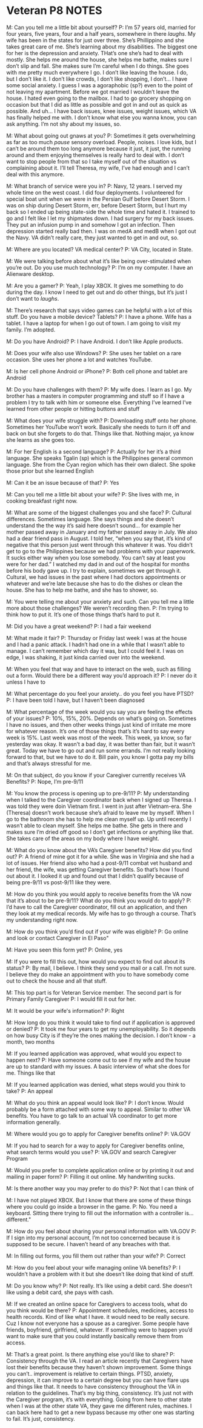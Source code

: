 # Veteran P8 NOTES

M: Can you tell me a little bit about yourself?
P: I’m 57 years old, married for four years, five years, four and a half years, somewhere in there *laughs*. My wife has been in the states for just over three. She’s Phillippino and she takes great care of me. She’s learning about my disabilities. The biggest one for her is the depression and anxiety. THat’s one she’s had to deal with mostly. She helps me around the house, she helps me bathe, makes sure I don’t slip and fall. She makes sure I’m careful when I do things. She goes with me pretty much everywhere I go. I don’t like leaving the house. I do, but I don’t like it. I don’t like crowds, I don’t like shopping, I don’t… I have some social anxiety. I guess I was a agoraphobic (sp?) even to the point of not leaving my apartment. Before we got married I wouldn’t leave the house. I hated even going to the mailbox. I had to go grocery shopping on occasion but that I did as little as possible and got in and out as quick as possible. And uh… I have back issues, knee issues, weight issues, which VA has finally helped me with. I don’t know what else you wanna know, you can ask anything. I’m not shy about my issues, so. 

M: What about going out gnaws at you?
P: Sometimes it gets overwhelming as far as too much *pause* sensory overload. People, noises. I love kids, but I can’t be around them too long anymore because it just, it just, the running around and them enjoying themselves is really hard to deal with. I don’t want to stop people from that so I take myself out of the situation vs complaining about it. I’ll tell Theresa, my wife, I’ve had enough and I can’t deal with this anymore. 

M: What branch of service were you in?
P: Navy, 12 years. I served my whole time on the west coast. I did four deployments. I volunteered for special boat unit when we were in the Persian Gulf before Desert Storm. I was on ship during Desert Storm, err, before Desert Storm, but I hurt my back so I ended up being state-side the whole time and hated it. I trained to go and I felt like I let my shipmates down. I had surgery for my back issues. They put an infusion pump in and somehow I got an infection. Then depression started really bad then. I was on medA and medB when I got out the Navy. VA didn’t really care, they just wanted to get in and out, so.

M: Where are you located? VA medical center?
P: VA City, located in State. 

M: We were talking before about what it’s like being over-stimulated when you’re out. Do you use much technology? 
P: I’m on my computer. I have an Alienware desktop. 

M: Are you a gamer?
P: Yeah, I play XBOX. It gives me something to do during the day. I know I need to get out and do other things, but it’s just I don’t want to *laughs*. 

M: There’s research that says video games can be helpful with a lot of this stuff. Do you have a mobile device? Tablets?
P: I have a phone. Wife has a tablet. I have a laptop for when I go out of town. I am going to visit my family. I’m adopted. 

M: Do you have Android?
P: I have Android. I don’t like Apple products. 

M: Does your wife also use Windows?
P: She uses her tablet on a rare occasion. She uses her phone a lot and watches YouTube. 

M: Is her cell phone Android or iPhone?
P: Both cell phone and tablet are Android

M: Do you have challenges with them?
P: My wife does. I learn as I go. My brother has a masters in computer programming and stuff so if I have a problem I try to talk with him or someone else. Everything I’ve learned I’ve learned from other people or hitting buttons and stuff

M: What does your wife struggle with?
P: Downloading stuff onto her phone. Sometimes her YouTube won’t work. Basically she needs to turn it off and back on but she forgets to do that. Things like that. Nothing major, ya know she learns as she goes too. 

M: For her English is a second language?
P: Actually for her it’s a third language. She speaks Tgalin (sp) which is the Philippines general common language. She from the Cyan region which has their own dialect. She spoke those prior but she learned English

M: Can it be an issue because of that?
P: Yes

M: Can you tell me a little bit about your wife?
P: She lives with me, in cooking breakfast right now. 

M: What are some of the biggest challenges you and she face?
P: Cultural differences. Sometimes language. She says things and she doesn’t understand the the way it’s said here doesn’t sound… for example her mother passed away in January and my father passed away in July. We also had a dear friend pass in August. I told her, “when you say that, it’s kind of negative that this person just went through this whatever it was. You didn’t get to go to the Philippines because we had problems with your paperwork. It sucks either way when you lose somebody. You can’t say at least you were for her dad.” I watched my dad in and out of the hospital for months before his body gave up. I try to explain, sometimes we get through it. Cultural, we had issues in the past where I had doctors appointments or whatever and we’re late because she has to do the dishes or clean the house. She has to help me bathe, and she has to shower, so. 

M: You were telling me about your anxiety and such. Can you tell me a little more about those challenges? We weren’t recording then.
P: I’m trying to think how to put it. It’s one of those things that’s hard to put it. 

M: Did you have a great weekend?
P: I had a fair weekend

M: What made it fair?
P: Thursday or Friday last week I was at the house and I had a panic attack. I hadn’t had one in a while that I wasn’t able to manage. I can’t remember which day it was, but I could feel it. I was on edge, I was shaking, it just kinda carried over into the weekend.

M: When you feel that way and have to interact on the web, such as filling out a form. Would there be a different way you’d approach it?
P: I never do it unless I have to

M: What percentage do you feel your anxiety.. do you feel you have PTSD?
P: I have been told I have, but I haven’t been diagnosed 

M: What percentage of the week would you say you are feeling the effects of your issues?
P: 10%, 15%, 20%. Depends on what’s going on. Sometimes I have no issues, and then other weeks things just kind of irritate me more for whatever reason. It’s one of those things that’s it’s hard to say every week is 15%. Last week was most of the week. This week, ya know, so far yesterday was okay. It wasn’t a bad day, it was better than fair, but it wasn’t great. Today we have to go out and run some errands. I’m not really looking forward to that, but we have to do it. Bill pain, you know I gotta pay my bills and that’s always stressful for me. 

M: On that subject, do you know if your Caregiver currently receives VA Benefits?
P: Nope, I’m pre-9/11

M: You know the process is opening up to pre-9/11?
P: My understanding when I talked to the Caregiver coordinator back when I signed up Theresa. I was told they were doin Vietnam first. I went in just after Vietnam-era. She (Theresa) doesn’t work because she’s afraid to leave me by myself. When I go to the bathroom she has to help me clean myself up. Up until recently I wasn’t able to clean myself. She helps me bathe. She gets in there and makes sure I’m dried off good so I don’t get infections or anything like that. She takes care of the areas on my body where I have weight. 

M: What do you know about the VA’s Caregiver benefits? How did you find out?
P: A friend of mine got it for a while. She was in Virginia and she had a lot of issues. Her friend also who had a post-9/11 combat vet husband and her friend, the wife, was getting Caregiver benefits. So that’s how I found out about it. I looked it up and found out that I didn’t qualify because of being pre-9/11 vs post-9/11 like they were. 

M: How do you think you would apply to receive benefits from the VA now that it’s about to be pre-9/11? What do you think you would do to apply?
P: I’d have to call the Caregiver coordinator, fill out an application, and then they look at my medical records. My wife has to go through a course. That’s my understanding right now. 

M: How do you think you’d find out if your wife was eligible?
P: Go online and look or contact Caregiver in El Paso"

M: Have you seen this form yet?
P: Online, yes 

M: If you were to fill this out, how would you expect to find out about its status?
P: By mail, I believe. I think they send you mail or a call. I’m not sure. I believe they do make an appointment with you to have somebody come out to check the house and all that stuff.

M: This top part is for Veteran Service member. The second part is for Primary Family Caregiver
P: I would fill it out for her. 

M: It would be your wife's information?
P: Right

M: How long do you think it would take to find out if application is approved or denied?
P: It took me four years to get my unemployability. So it depends on how busy City is if they’re the ones making the decision. I don’t know - a month, two months

M: If you learned application was approved, what would you expect to happen next?
P: Have someone come out to see if my wife and the house are up to standard with my issues. A basic interview of what she does for me. Things like that

M: If you learned application was denied, what steps would you think to take?
P: An appeal

M: What do you think an appeal would look like?
P: I don’t know. Would probably be a form attached with some way to appeal. Similar to other VA benefits. You have to go talk to an actual VA coordinator to get more information generally. 

M: Where would you go to apply for Caregiver benefits online?
P: VA.GOV

M: If you had to search for a way to apply for Caregiver benefits online, what search terms would you use?
P: VA.GOV and search Caregiver Program

M: Would you prefer to complete application online or by printing it out and mailing in paper form?
P: Filling it out online. My handwriting sucks.

M: Is there another way you may prefer to do this?
P: Not that I can think of 

M: I have not played XBOX. But I know that there are some of these things where you could go inside a browser in the game.
P: No. You need a keyboard. Sitting there trying to fill out the information with a controller is… different."

M: How do you feel about sharing your personal information with VA.GOV
P: If I sign into my personal account, I’m not too concerned because it is supposed to be secure. I haven’t heard of any breaches with that.

M: In filling out forms, you fill them out rather than your wife?
P: Correct

M: How do you feel about your wife managing online VA benefits?
P: I wouldn’t have a problem with it but she doesn’t like doing that kind of stuff. 

M: Do you know why?
P: Not really. It’s like using a debit card. She doesn’t like using a debit card, she pays with cash. 

M: If we created an online space for Caregivers to access tools, what do you think would be there?
P: Appointment schedules, medicines, access to health records. Kind of like what I have. it would need to be really secure. Cuz I know not everyone has a spouse as a caregiver. Some people have friends, boyfriend, girlfriend, whatever. If something were to happen you’d want to make sure that you could instantly basically remove them from access. 

M: That’s a great point. Is there anything else you’d like to share?
P: Consistency through the VA. I read an article recently that Caregivers have lost their benefits because they haven’t shown improvement. Some things you can’t.. improvement is relative to certain things. PTSD, anxiety, depression, it can improve to a certain degree but you can have flare ups and things like that. It needs to have consistency throughout the VA in relation to the guidelines. That’s my big thing, consistency. It’s just not with the Caregiver program, it’s with everything. Going from here to other state when I was at the other state VA, they gave me different rules, machines. I can back here had to get a new bypass because my other one was starting to fail. It’s just, consistency. 
